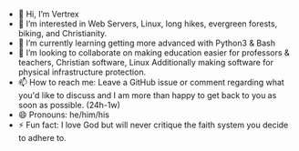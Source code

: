 - 👋 Hi, I’m Vertrex
- 👀 I’m interested in Web Servers, Linux, long hikes, evergreen forests, biking, and Christianity.
- 🌱 I’m currently learning getting more advanced with Python3 & Bash
- 💞️ I’m looking to collaborate on making education easier for professors & teachers, Christian software, Linux Additionally making software for physical infrastructure protection.
- 📫 How to reach me: Leave a GitHub issue or comment regarding what you'd like to discuss and I am more than happy to get back to you as soon as possible. (24h-1w)
- 😄 Pronouns: he/him/his
- ⚡ Fun fact: I love God but will never critique the faith system you decide to adhere to.

<!---
vertrex0/vertrex0 is a ✨ special ✨ repository because its `README.md` (this file) appears on your GitHub profile.
You can click the Preview link to take a look at your changes.
--->
